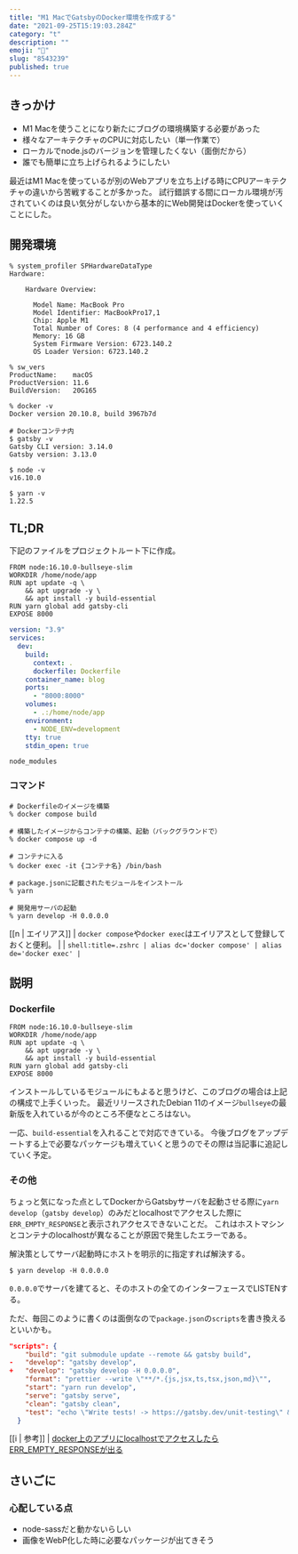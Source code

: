 ```yaml
---
title: "M1 MacでGatsbyのDocker環境を作成する"
date: "2021-09-25T15:19:03.284Z"
category: "t"
description: ""
emoji: "🐳"
slug: "8543239"
published: true
---
```


## きっかけ

* M1 Macを使うことになり新たにブログの環境構築する必要があった
* 様々なアーキテクチャのCPUに対応したい（単一作業で）
* ローカルでnode.jsのバージョンを管理したくない（面倒だから）
* 誰でも簡単に立ち上げられるようにしたい

最近はM1 Macを使っているが別のWebアプリを立ち上げる時にCPUアーキテクチャの違いから苦戦することが多かった。
試行錯誤する間にローカル環境が汚されていくのは良い気分がしないから基本的にWeb開発はDockerを使っていくことにした。

## 開発環境

```shell:title=Zsh
% system_profiler SPHardwareDataType
Hardware:

    Hardware Overview:

      Model Name: MacBook Pro
      Model Identifier: MacBookPro17,1
      Chip: Apple M1
      Total Number of Cores: 8 (4 performance and 4 efficiency)
      Memory: 16 GB
      System Firmware Version: 6723.140.2
      OS Loader Version: 6723.140.2

% sw_vers
ProductName:	macOS
ProductVersion:	11.6
BuildVersion:	20G165

% docker -v
Docker version 20.10.8, build 3967b7d

# Dockerコンテナ内
$ gatsby -v
Gatsby CLI version: 3.14.0
Gatsby version: 3.13.0

$ node -v
v16.10.0

$ yarn -v
1.22.5
```

## TL;DR

下記のファイルをプロジェクトルート下に作成。

```dockerfile:title=Dockerfile
FROM node:16.10.0-bullseye-slim
WORKDIR /home/node/app
RUN apt update -q \
    && apt upgrade -y \
    && apt install -y build-essential
RUN yarn global add gatsby-cli
EXPOSE 8000
```

```yaml:title=docker-compose.yml
version: "3.9"
services:
  dev:
    build:
      context: .
      dockerfile: Dockerfile
    container_name: blog
    ports:
      - "8000:8000"
    volumes:
      - .:/home/node/app
    environment:
      - NODE_ENV=development
    tty: true
    stdin_open: true
```

```ignore:title=.dockerignore
node_modules
```

### コマンド

```shell:title=Zsh
# Dockerfileのイメージを構築
% docker compose build

# 構築したイメージからコンテナの構築、起動（バックグラウンドで）
% docker compose up -d

# コンテナに入る
% docker exec -it {コンテナ名} /bin/bash

# package.jsonに記載されたモジュールをインストール
% yarn

# 開発用サーバの起動
% yarn develop -H 0.0.0.0
```

[[n | エイリアス]]
| `docker compose`や`docker exec`はエイリアスとして登録しておくと便利。
|
| ```shell:title=.zshrc
| alias dc='docker compose'
| alias de='docker exec'
| ```

## 説明

### Dockerfile

```dockerfile:title=Dockerfile
FROM node:16.10.0-bullseye-slim
WORKDIR /home/node/app
RUN apt update -q \
    && apt upgrade -y \
    && apt install -y build-essential
RUN yarn global add gatsby-cli
EXPOSE 8000
```

インストールしているモジュールにもよると思うけど、このブログの場合は上記の構成で上手くいった。
最近リリースされたDebian 11のイメージ`bullseye`の最新版を入れているが今のところ不便なところはない。

一応、`build-essential`を入れることで対応できている。
今後ブログをアップデートする上で必要なパッケージも増えていくと思うのでその際は当記事に追記していく予定。

### その他

ちょっと気になった点としてDockerからGatsbyサーバを起動させる際に`yarn develop`（`gatsby develop`）のみだとlocalhostでアクセスした際に`ERR_EMPTY_RESPONSE`と表示されアクセスできないことだ。
これはホストマシンとコンテナのlocalhostが異なることが原因で発生したエラーである。

解決策としてサーバ起動時にホストを明示的に指定すれば解決する。

```shell:title=Bash
$ yarn develop -H 0.0.0.0
```

`0.0.0.0`でサーバを建てると、そのホストの全てのインターフェースでLISTENする。

ただ、毎回このように書くのは面倒なので`package.json`の`scripts`を書き換えるといいかも。

```diff:title=package.json
"scripts": {
    "build": "git submodule update --remote && gatsby build",
-   "develop": "gatsby develop",
+   "develop": "gatsby develop -H 0.0.0.0",
    "format": "prettier --write \"**/*.{js,jsx,ts,tsx,json,md}\"",
    "start": "yarn run develop",
    "serve": "gatsby serve",
    "clean": "gatsby clean",
    "test": "echo \"Write tests! -> https://gatsby.dev/unit-testing\" && exit 1"
  }
```

[[i | 参考]]
| [docker上のアプリにlocalhostでアクセスしたらERR_EMPTY_RESPONSEが出る](https://qiita.com/amuyikam/items/01a8c16e3ddbcc734a46)

## さいごに

### 心配している点

* node-sassだと動かないらしい
* 画像をWebP化した時に必要なパッケージが出てきそう
